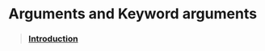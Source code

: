 # Arguments and Keyword arguments
>### [Introduction](https://github.com/itsKiranay/winter-of-contributing/blob/Python/Python/args_%26_kwargs/args_%26_kwargs.ipynb)

